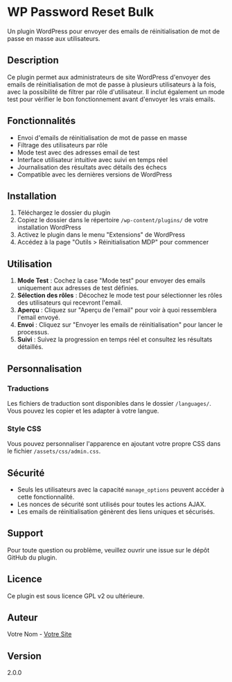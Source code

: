 # WP Password Reset Bulk

Un plugin WordPress pour envoyer des emails de réinitialisation de mot de passe en masse aux utilisateurs.

## Description

Ce plugin permet aux administrateurs de site WordPress d'envoyer des emails de réinitialisation de mot de passe à plusieurs utilisateurs à la fois, avec la possibilité de filtrer par rôle d'utilisateur. Il inclut également un mode test pour vérifier le bon fonctionnement avant d'envoyer les vrais emails.

## Fonctionnalités

- Envoi d'emails de réinitialisation de mot de passe en masse
- Filtrage des utilisateurs par rôle
- Mode test avec des adresses email de test
- Interface utilisateur intuitive avec suivi en temps réel
- Journalisation des résultats avec détails des échecs
- Compatible avec les dernières versions de WordPress

## Installation

1. Téléchargez le dossier du plugin
2. Copiez le dossier dans le répertoire `/wp-content/plugins/` de votre installation WordPress
3. Activez le plugin dans le menu "Extensions" de WordPress
4. Accédez à la page "Outils > Réinitialisation MDP" pour commencer

## Utilisation

1. **Mode Test** : Cochez la case "Mode test" pour envoyer des emails uniquement aux adresses de test définies.
2. **Sélection des rôles** : Décochez le mode test pour sélectionner les rôles des utilisateurs qui recevront l'email.
3. **Aperçu** : Cliquez sur "Aperçu de l'email" pour voir à quoi ressemblera l'email envoyé.
4. **Envoi** : Cliquez sur "Envoyer les emails de réinitialisation" pour lancer le processus.
5. **Suivi** : Suivez la progression en temps réel et consultez les résultats détaillés.

## Personnalisation

### Traductions

Les fichiers de traduction sont disponibles dans le dossier `/languages/`. Vous pouvez les copier et les adapter à votre langue.

### Style CSS

Vous pouvez personnaliser l'apparence en ajoutant votre propre CSS dans le fichier `/assets/css/admin.css`.

## Sécurité

- Seuls les utilisateurs avec la capacité `manage_options` peuvent accéder à cette fonctionnalité.
- Les nonces de sécurité sont utilisés pour toutes les actions AJAX.
- Les emails de réinitialisation génèrent des liens uniques et sécurisés.

## Support

Pour toute question ou problème, veuillez ouvrir une issue sur le dépôt GitHub du plugin.

## Licence

Ce plugin est sous licence GPL v2 ou ultérieure.

## Auteur

Votre Nom - [Votre Site](https://votresite.com)

## Version

2.0.0
